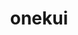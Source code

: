 ---
layout: home

title: onekui
titleTemplate: Vue3中后台组件库

hero:
  name: onekui
  text: Vue3中后台组件库
  tagline: 开发中...
  actions:
    - theme: brand
      text: 开始
      link: /guild/quickstart.html
    - theme: alt
      text: 在 Github 上查看
      link: https://github.com/onekjs/onek-ui

features:
  - icon: 💡
    title: Vue3组件库
    details: 基于vite打包和TypeScript开发
  - icon: 📦
    title: 仅供学习使用
    details: 倾向于Vue3组件库的学习，请勿用于实际生产项目
  - icon: 🛠️
    title: 按需引入
    details: 直接支持按需引入无需配置任何插件。
---